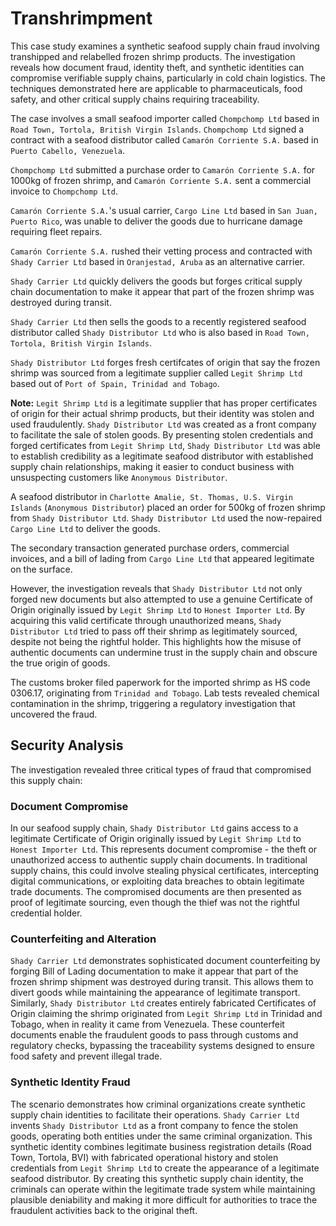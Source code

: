 # Transhrimpment

This case study examines a synthetic seafood supply chain fraud involving transhipped and relabelled frozen shrimp products.
The investigation reveals how document fraud, identity theft, and synthetic identities can compromise verifiable supply chains, particularly in cold chain logistics.
The techniques demonstrated here are applicable to pharmaceuticals, food safety, and other critical supply chains requiring traceability.

The case involves a small seafood importer called `Chompchomp Ltd` based in `Road Town, Tortola, British Virgin Islands`.
`Chompchomp Ltd` signed a contract with a seafood distributor called `Camarón Corriente S.A.` based in `Puerto Cabello, Venezuela`.

`Chompchomp Ltd` submitted a purchase order to `Camarón Corriente S.A.` for 1000kg of frozen shrimp, and `Camarón Corriente S.A.` sent a commercial invoice to `Chompchomp Ltd`.

`Camarón Corriente S.A.`'s usual carrier, `Cargo Line Ltd` based in `San Juan, Puerto Rico`, was unable to deliver the goods due to hurricane damage requiring fleet repairs.

`Camarón Corriente S.A.` rushed their vetting process and contracted with `Shady Carrier Ltd` based in `Oranjestad, Aruba` as an alternative carrier.

`Shady Carrier Ltd` quickly delivers the goods but forges critical supply chain documentation to make it appear that part of the frozen shrimp was destroyed during transit.

`Shady Carrier Ltd` then sells the goods to a recently registered seafood distributor called `Shady Distributor Ltd` who is also based in `Road Town, Tortola, British Virgin Islands`.

`Shady Distributor Ltd` forges fresh certifcates of origin that say the frozen shrimp was sourced from a legitimate supplier called `Legit Shrimp Ltd` based out of `Port of Spain, Trinidad and Tobago`.

**Note:** `Legit Shrimp Ltd` is a legitimate supplier that has proper certificates of origin for their actual shrimp products, but their identity was stolen and used fraudulently. `Shady Distributor Ltd` was created as a front company to facilitate the sale of stolen goods. By presenting stolen credentials and forged certificates from `Legit Shrimp Ltd`, `Shady Distributor Ltd` was able to establish credibility as a legitimate seafood distributor with established supply chain relationships, making it easier to conduct business with unsuspecting customers like `Anonymous Distributor`.

A seafood distributor in `Charlotte Amalie, St. Thomas, U.S. Virgin Islands` (`Anonymous Distributor`) placed an order for 500kg of frozen shrimp from `Shady Distributor Ltd`. `Shady Distributor Ltd` used the now-repaired `Cargo Line Ltd` to deliver the goods.

The secondary transaction generated purchase orders, commercial invoices, and a bill of lading from `Cargo Line Ltd` that appeared legitimate on the surface.

However, the investigation reveals that `Shady Distributor Ltd` not only forged new documents but also attempted to use a genuine Certificate of Origin originally issued by `Legit Shrimp Ltd` to `Honest Importer Ltd`. By acquiring this valid certificate through unauthorized means, `Shady Distributor Ltd` tried to pass off their shrimp as legitimately sourced, despite not being the rightful holder. This highlights how the misuse of authentic documents can undermine trust in the supply chain and obscure the true origin of goods.

The customs broker filed paperwork for the imported shrimp as HS code 0306.17, originating from `Trinidad and Tobago`.
Lab tests revealed chemical contamination in the shrimp, triggering a regulatory investigation that uncovered the fraud.

## Security Analysis

The investigation revealed three critical types of fraud that compromised this supply chain:

### Document Compromise
In our seafood supply chain, `Shady Distributor Ltd` gains access to a legitimate Certificate of Origin originally issued by `Legit Shrimp Ltd` to `Honest Importer Ltd`. This represents document compromise - the theft or unauthorized access to authentic supply chain documents. In traditional supply chains, this could involve stealing physical certificates, intercepting digital communications, or exploiting data breaches to obtain legitimate trade documents. The compromised documents are then presented as proof of legitimate sourcing, even though the thief was not the rightful credential holder.

### Counterfeiting and Alteration
`Shady Carrier Ltd` demonstrates sophisticated document counterfeiting by forging Bill of Lading documentation to make it appear that part of the frozen shrimp shipment was destroyed during transit. This allows them to divert goods while maintaining the appearance of legitimate transport. Similarly, `Shady Distributor Ltd` creates entirely fabricated Certificates of Origin claiming the shrimp originated from `Legit Shrimp Ltd` in Trinidad and Tobago, when in reality it came from Venezuela. These counterfeit documents enable the fraudulent goods to pass through customs and regulatory checks, bypassing the traceability systems designed to ensure food safety and prevent illegal trade.

### Synthetic Identity Fraud
The scenario demonstrates how criminal organizations create synthetic supply chain identities to facilitate their operations. `Shady Carrier Ltd` invents `Shady Distributor Ltd` as a front company to fence the stolen goods, operating both entities under the same criminal organization. This synthetic identity combines legitimate business registration details (Road Town, Tortola, BVI) with fabricated operational history and stolen credentials from `Legit Shrimp Ltd` to create the appearance of a legitimate seafood distributor. By creating this synthetic supply chain identity, the criminals can operate within the legitimate trade system while maintaining plausible deniability and making it more difficult for authorities to trace the fraudulent activities back to the original theft.
